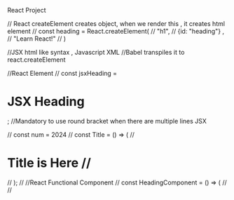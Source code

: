 React Project

// React createElement creates object, when we render this , it creates html element
// const heading = React.createElement(
//     "h1",
//     {id: "heading"} ,
//     "Learn React!"
// )

//JSX html like syntax , Javascript XML
//Babel transpiles it to react.createElement

//React Element
// const jsxHeading = <h1> JSX Heading</h1>; //Mandatory to use round bracket when there are multiple lines JSX

// const num = 2024
// const Title = () => (
//   <h1 className="head" tabIndex="5">    Title is Here
//   </h1>
// );
// //React Functional Component
// const HeadingComponent = () => (
//   <div id="Container">
//     <Title />
//     <h1>React Component Year {num}</h1>
//   </div>
// );

# Redux tool kit   

-Libraries:
    -Install @reduxjstoolkit
    -intall react redux 

-Build a store
-Connect a store
-creeate a slice
dispatch action




